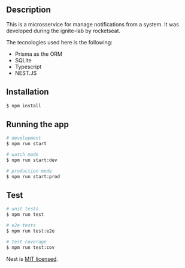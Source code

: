 ## Description

This is a microsservice for manage notifications from a system. It was developed during the ignite-lab by rocketseat.

The tecnologies used here is the following:

- Prisma as the ORM
- SQLite
- Typescript
- NEST.JS

## Installation

```bash
$ npm install
```

## Running the app

```bash
# development
$ npm run start

# watch mode
$ npm run start:dev

# production mode
$ npm run start:prod
```

## Test

```bash
# unit tests
$ npm run test

# e2e tests
$ npm run test:e2e

# test coverage
$ npm run test:cov
```

Nest is [MIT licensed](LICENSE).
